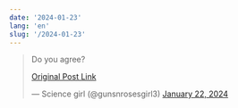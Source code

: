 ```yaml
---
date: '2024-01-23'
lang: 'en'
slug: '/2024-01-23'
---
```


<blockquote class="twitter-tweet">

Do you agree?

[Original Post Link](https://t.co/iAlUrteNZP)

&mdash; Science girl (@gunsnrosesgirl3) [January 22, 2024](https://twitter.com/gunsnrosesgirl3/status/1749404740100694228?ref_src=twsrc%5Etfw)

</blockquote>

